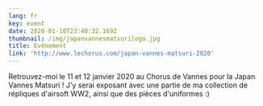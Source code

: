 ```yaml
---
lang: fr
key: event
date: 2020-01-10T23:40:32.169Z
thumbnail: /img/japanvannesmatsurilogo.jpg
title: Evénement
link: 'http://www.lechorus.com/japan-vannes-matsuri-2020'
---
```


Retrouvez-moi le 11 et 12 janvier 2020 au Chorus de Vannes pour la Japan Vannes Matsuri ! J'y serai exposant avec une partie de ma collection de répliques d'airsoft WW2, ainsi que des pièces d'uniformes :)
